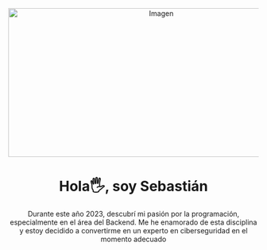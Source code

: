 <div align="center">
    <img src="https://www.computersciencedegreehub.com/wp-content/uploads/2023/02/shutterstock_535124956-scaled.jpg" width="600px" height="300px" alt="Imagen">
    <h1 align="center">Hola🖐️, soy Sebastián</h1>
    <p align="center">Durante este año 2023, descubrí mi pasión por la programación, especialmente en el área del Backend. Me he enamorado de esta disciplina y estoy decidido a convertirme en un experto en ciberseguridad en el momento adecuado</p>
</div>
